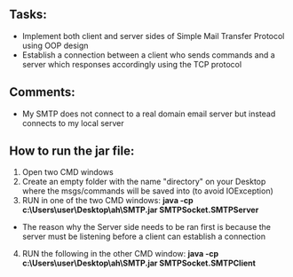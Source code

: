 ## Tasks:

- Implement both client and server sides of Simple Mail Transfer Protocol using OOP design 
- Establish a connection between a client who sends commands and a server which responses accordingly using the TCP protocol

## Comments:

- My SMTP does not connect to a real domain email server but instead connects to my local server

## How to run the jar file:

1. Open two CMD windows 
2. Create an empty folder with the name "directory" on your Desktop where the msgs/commands will be saved into (to avoid IOException)
3. RUN in one of the two CMD windows: **java -cp c:\Users\user\Desktop\ah\SMTP.jar SMTPSocket.SMTPServer**
- The reason why the Server side needs to be ran first is because the server must be listening before a client can establish a connection
4. RUN the following in the other CMD window: **java -cp c:\Users\user\Desktop\ah\SMTP.jar SMTPSocket.SMTPClient**
